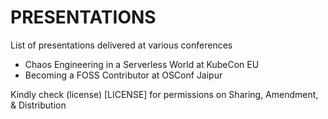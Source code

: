 # PRESENTATIONS

List of presentations delivered at various conferences

- Chaos Engineering in a Serverless World at KubeCon EU
- Becoming a FOSS Contributor at OSConf Jaipur

Kindly check (license) [LICENSE] for permissions on Sharing, Amendment, & Distribution
